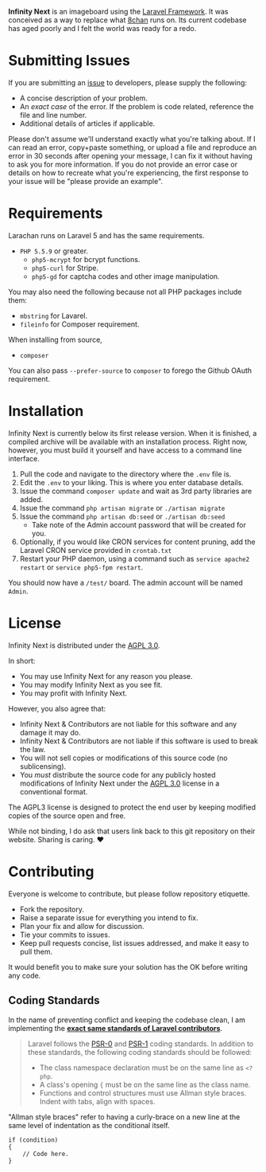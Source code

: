 **Infinity Next** is an imageboard using the [Laravel Framework](https://github.com/laravel/laravel). It was conceived as a way to replace what [8chan](https://8ch.net) runs on. Its current codebase has aged poorly and I felt the world was ready for a redo.

# Submitting Issues
If you are submitting an [issue](https://github.com/infinity-next/infinity-next/issues) to developers, please supply the following:

- A concise description of your problem.
- An _exact case_ of the error. If the problem is code related, reference the file and line number.
- Additional details of articles if applicable.

Please don't assume we'll understand exactly what you're talking about. If I can read an error, copy+paste something, or upload a file and reproduce an error in 30 seconds after opening your message, I can fix it without having to ask you for more information. If you do not provide an error case or details on how to recreate what you're experiencing, the first response to your issue will be "please provide an example".

# Requirements
Larachan runs on Laravel 5 and has the same requirements.

* `PHP 5.5.9` or greater.
  * `php5-mcrypt` for bcrypt functions.
  * `php5-curl` for Stripe.
  * `php5-gd` for captcha codes and other image manipulation.

You may also need the following because not all PHP packages include them:
  * `mbstring` for Lavarel.
  * `fileinfo` for Composer requirement.

When installing from source,
  * `composer`

You can also pass `--prefer-source` to `composer` to forego the Github OAuth requirement.

# Installation
Infinity Next is currently below its first release version. When it is finished, a compiled archive will be available with an installation process. Right now, however, you must build it yourself and have access to a command line interface.

1. Pull the code and navigate to the directory where the `.env` file is.
2. Edit the `.env` to your liking. This is where you enter database details.
3. Issue the command `composer update` and wait as 3rd party libraries are added.
4. Issue the command `php artisan migrate` or `./artisan migrate`
5. Issue the command `php artisan db:seed` or `./artisan db:seed`
    * Take note of the Admin account password that will be created for you.
6. Optionally, if you would like CRON services for content pruning, add the Laravel CRON service provided in `crontab.txt`
7. Restart your PHP daemon, using a command such as `service apache2 restart` or `service php5-fpm restart`.

You should now have a `/test/` board. The admin account will be named `Admin`.

# License
Infinity Next is distributed under the [AGPL 3.0](http://choosealicense.com/licenses/agpl-3.0/).

In short:
* You may use Infinity Next for any reason you please.
* You may modify Infinity Next as you see fit.
* You may profit with Infinity Next.

However, you also agree that:
* Infinity Next & Contributors are not liable for this software and any damage it may do.
* Infinity Next & Contributors are not liable if this software is used to break the law.
* You will not sell copies or modifications of this source code (no sublicensing).
* You *must* distribute the source code for any publicly hosted modifications of Infinity Next under the [AGPL 3.0](http://choosealicense.com/licenses/agpl-3.0/) license in a conventional format.

The AGPL3 license is designed to protect the end user by keeping modified copies of the source open and free.

While not binding, I do ask that users link back to this git repository on their website. Sharing is caring. ♥

# Contributing
Everyone is welcome to contribute, but please follow repository etiquette.

* Fork the repository.
* Raise a separate issue for everything you intend to fix.
* Plan your fix and allow for discussion.
* Tie your commits to issues.
* Keep pull requests concise, list issues addressed, and make it easy to pull them.

It would benefit you to make sure your solution has the OK before writing any code.

## Coding Standards
In the name of preventing conflict and keeping the codebase clean, I am implementing the **[exact same standards of Laravel contributors](http://laravel.com/docs/4.2/contributions#coding-style)**.

> Laravel follows the [PSR-0](https://github.com/php-fig/fig-standards/blob/master/accepted/PSR-0.md) and [PSR-1](https://github.com/php-fig/fig-standards/blob/master/accepted/PSR-1-basic-coding-standard.md) coding standards. In addition to these standards, the following coding standards should be followed:
>
> * The class namespace declaration must be on the same line as `<?php`.
> * A class's opening `{` must be on the same line as the class name.
> * Functions and control structures must use Allman style braces.
> Indent with tabs, align with spaces.

"Allman style braces" refer to having a curly-brace on a new line at the same level of indentation as the conditional itself.

```
if (condition)
{
	// Code here.
}
```
